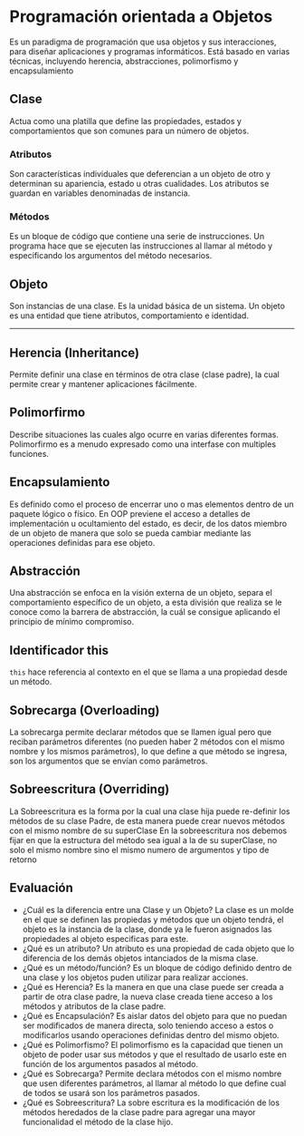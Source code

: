 # Programación orientada a Objetos
Es un paradigma de programación que usa objetos y sus interacciones, para diseñar aplicaciones y programas informáticos. Está basado en varias técnicas, incluyendo herencia, abstracciones, polimorfismo y encapsulamiento
 ## Clase
 Actua como una platilla que define las propiedades, estados y comportamientos que son comunes para un número de objetos.
  
  ### Atributos
  Son características individuales que deferencian a un objeto de otro y determinan su apariencia, estado u otras cualidades. Los atributos se guardan en variables denominadas de instancia.
  
  ### Métodos
  Es un bloque de código que contiene una serie de instrucciones. Un programa hace que se ejecuten las instrucciones al llamar al método y especificando los argumentos del método necesarios.
 
 ## Objeto
 Son instancias de una clase. Es la unidad básica de un sistema. Un objeto es una entidad que tiene atributos, comportamiento e identidad.

 -------------

## Herencia (Inheritance)
Permite definir una clase en términos de otra clase (clase padre), la cual permite crear y mantener aplicaciones fácilmente.

## Polimorfirmo
Describe situaciones las cuales algo ocurre en varias diferentes formas. Polimorfirmo es a menudo expresado como una interfase con multiples funciones.

## Encapsulamiento
Es definido como el proceso de encerrar uno o mas elementos dentro de un paquete lógico o físico. En OOP previene el acceso a detalles de implementación u ocultamiento del estado, es decir, de los datos miembro de un objeto de manera que solo se pueda cambiar mediante las operaciones definidas para ese objeto.

## Abstracción
Una abstracción se enfoca en la visión externa de un objeto,  separa el comportamiento  específico de un objeto, a esta división que realiza se le conoce como la barrera de abstracción, la cuál se consigue aplicando el principio de mínimo compromiso.

## Identificador this
`this` hace referencia al contexto en el que se llama a una propiedad desde un método.

## Sobrecarga (Overloading)
La sobrecarga permite declarar métodos que se llamen igual pero que reciban parámetros diferentes (no pueden haber 2 métodos con el mismo nombre y los mismos parámetros),  lo que define a que método se ingresa, son los argumentos que se envían como parámetros.

## Sobreescritura (Overriding)
La Sobreescritura es la forma por la cual una clase hija puede re-definir los métodos de su clase Padre, de esta manera puede crear nuevos métodos con el mismo nombre de su superClase
En la sobreescritura nos debemos fijar en que la estructura del método sea igual a la de su superClase, no solo el mismo nombre sino el mismo numero de argumentos y tipo de retorno

## Evaluación
- ¿Cuál es la diferencia entre una Clase y un Objeto?
    La clase es un molde en el que se definen las propiedas y métodos que un objeto tendrá, el objeto es la instancia de la clase, donde ya le fueron asignados las propiedades al objeto especificas para este.
- ¿Qué es un atributo?
    Un atributo es una propiedad de cada objeto que lo diferencia de los demás objetos intanciados de la misma clase.
- ¿Qué es un método/función?
    Es un bloque de código definido dentro de una clase y los objetos puden utilizar para realizar acciones.
- ¿Qué es Herencia? 
    Es la manera en que una clase puede ser creada a partir de otra clase padre, la nueva clase creada tiene acceso a los métodos y atributos de la clase padre.
- ¿Qué es Encapsulación?
    Es aislar datos del objeto para que no puedan ser modificados de manera directa, solo teniendo acceso a estos o modificarlos usando operaciones definidas dentro del mismo objeto.
- ¿Qué es Polimorfismo?
    El polimorfismo es la capacidad que tienen un objeto de poder usar sus métodos y que el resultado de usarlo este en función de los argumentos pasados al método.
- ¿Qué es Sobrecarga?
    Permite declara métodos con el mismo nombre que usen diferentes parámetros, al llamar al método lo que define cual de todos se usará son los parámetros pasados.
- ¿Qué es Sobreescritura?
    La sobre escritura es la modificación de los métodos heredados de la clase padre para agregar una mayor funcionalidad el método de la clase hijo.